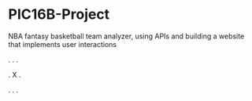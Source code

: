 # PIC16B-Project
NBA fantasy basketball team analyzer, using APIs and building a website that implements user interactions

. . . 

. X .

. . . 

